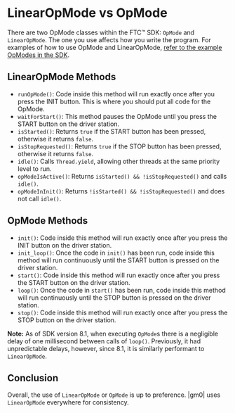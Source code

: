 # LinearOpMode vs OpMode

There are two OpMode classes within the FTC™ SDK: `OpMode` and `LinearOpMode`. The one you use affects how you write the program. For examples of how to use OpMode and LinearOpMode, [refer to the example OpModes in the SDK](https://github.com/FIRST-Tech-Challenge/FtcRobotController/tree/master/FtcRobotController/src/main/java/org/firstinspires/ftc/robotcontroller/external/samples).

## LinearOpMode Methods

- `runOpMode()`: Code inside this method will run exactly once after you press the INIT button. This is where you should put all code for the OpMode.
- `waitForStart()`: This method pauses the OpMode until you press the START button on the driver station.
- `isStarted()`: Returns `true` if the START button has been pressed, otherwise it returns `false`.
- `isStopRequested()`: Returns `true` if the STOP button has been pressed, otherwise it returns `false`.
- `idle()`: Calls `Thread.yield`, allowing other threads at the same priority level to run.
- `opModeIsActive()`: Returns `isStarted() && !isStopRequested()` and calls `idle()`.
- `opModeInInit()`: Returns `!isStarted() && !isStopRequested()` and does not call `idle()`.

## OpMode Methods

- `init()`: Code inside this method will run exactly once after you press the INIT button on the driver station.
- `init_loop()`: Once the code in `init()` has been run, code inside this method will run continuously until the START button is pressed on the driver station.
- `start()`: Code inside this method will run exactly once after you press the START button on the driver station.
- `loop()`: Once the code in `start()` has been run, code inside this method will run continuously until the STOP button is pressed on the driver station.
- `stop()`: Code inside this method will run exactly once after you press the STOP button on the driver station.

**Note:** As of SDK version 8.1, when executing `OpMode`s there is a negligible delay of one millisecond between calls of `loop()`. Previously, it had unpredictable delays, however, since 8.1, it is similarly performant to `LinearOpMode`.

## Conclusion

Overall, the use of `LinearOpMode` or `OpMode` is up to preference. |gm0| uses `LinearOpMode` everywhere for consistency.
